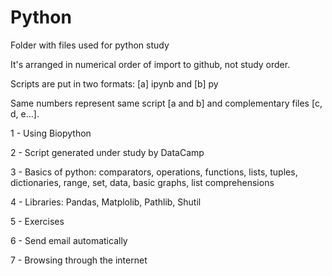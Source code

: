 # Python

Folder with files used for python study

It's arranged in numerical order of import to github, not study order.

Scripts are put in two formats: [a] ipynb and [b] py

Same numbers represent same script [a and b] and complementary files [c, d, e...].


1 - Using Biopython

2 - Script generated under study by DataCamp

3 - Basics of python: comparators, operations, functions, lists, tuples, dictionaries, range, set, data, basic graphs, list comprehensions

4 - Libraries: Pandas, Matplolib, Pathlib, Shutil

5 - Exercises

6 - Send email automatically

7 - Browsing through the internet
